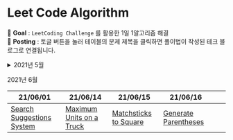 # Leet Code Algorithm

📌 **Goal** : `LeetCoding Challenge` 를 활용한 1일 1알고리즘 해결
<br/>
📌 **Posting** : 토글 버튼을 눌러 테이블의 문제 제목을 클릭하면 풀이법이 작성된 테크 블로그로 연결됩니다.

<details>
<summary>2021년 5월</summary>
<div markdown="1">      
<br/>

| 21/05/09                                                     | 21/05/10                                                     | 21/05/11                                                     | 21/05/12                                                     | 21/05/13                                                     | 21/05/14                                                     |
| ------------------------------------------------------------ | ------------------------------------------------------------ | ------------------------------------------------------------ | ------------------------------------------------------------ | ------------------------------------------------------------ | ------------------------------------------------------------ |
| [Super Palindromes](https://velog.io/@khyunjiee/Leet-Code-Super-Palindromes) | [Construct Target Array With Multiple Sums](https://velog.io/@khyunjiee/Leet-Code-Construct-Target-Array-With-Multiple-Sums) | [Count Primes](https://velog.io/@khyunjiee/Leet-Code-Count-Primes) | [Maximum Points You Can Obtain from Cards](https://velog.io/@khyunjiee/Leet-Code-Maximum-Points-You-Can-Obtain-from-Cards) | [Range Sum Query 2D - Immutable](https://velog.io/@khyunjiee/Leet-Code-Range-Sum-Query-2D-Immutable) | [Ambiguous Coordinates](https://velog.io/@khyunjiee/Leet-Code-Ambiguous-Coordinates) |
| **21/05/16**                                                 | **21/05/17**                                                 | **21/05/18**                                                 | **21/05/19**                                                 | **21/05/20**                                                 | **21/05/21**                                                 |
| [Valid Number](https://velog.io/@khyunjiee/Leet-Code-Valid-Number) | [Binary Tree Cameras](https://velog.io/@khyunjiee/Leet-Code-Binary-Tree-Cameras) | [Longest String Chain](https://velog.io/@khyunjiee/Leet-Code-Longest-String-Chain) | [Find Duplicate File in System](https://velog.io/@khyunjiee/Leet-Code-Find-Duplicate-File-in-System) | [Minimum Moves to Equal Array Elements II](https://velog.io/@khyunjiee/Leet-Code-Minimum-Moves-to-Equal-Array-Elements-II) | [Binary Tree Level Order Traversal](https://velog.io/@khyunjiee/Leet-Code-Binary-Tree-Level-Order-Traversal) |
| **21/05/25**                                                 | **21/05/26**                                                 | **21/05/30**                                                 | **21/05/31**                                                 |                                                              |                                                              |
| [Evaluate Reverse Polish Notation](https://velog.io/@khyunjiee/Leet-Code-Evaluate-Reverse-Polish-Notation) | Partitioning Into Minimum Number Of Deci-Binary Numbers      | [N Queens II](https://velog.io/@khyunjiee/Leet-Code-N-Queens-II) | [Maximum Gap](https://velog.io/@khyunjiee/Leet-Code-Maximum-Gap) |                                                              |                                                              |



</div>
</details>

2021년 6월

| 21/06/01                                                     | 21/06/14                                                     | 21/06/15                                                     | 21/06/16                                                     |      |      |
| ------------------------------------------------------------ | ------------------------------------------------------------ | ------------------------------------------------------------ | ------------------------------------------------------------ | ---- | ---- |
| [Search Suggestions System](https://velog.io/@khyunjiee/Leet-Code-Search-Suggestions-System) | [Maximum Units on a Truck](https://velog.io/@khyunjiee/Leet-Code-Maximum-Units-on-a-Truck) | [Matchsticks to Square](https://velog.io/@khyunjiee/Leet-Code-Matchsticks-to-Square) | [Generate Parentheses](https://velog.io/@khyunjiee/Leet-Code-Generate-Parentheses) |      |      |

